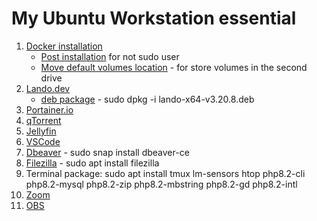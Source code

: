 # My Ubuntu Workstation essential


1. [Docker installation](https://docs.docker.com/engine/install/ubuntu/)
    - [Post installation](https://docs.docker.com/engine/install/linux-postinstall/) for not sudo user
    - [Move default volumes location](https://stackoverflow.com/questions/36014554/how-to-change-the-default-location-for-docker-create-volume-command) - for store volumes in the second drive
2. [Lando.dev](https://docs.lando.dev/install/linux.html)
    - [deb package](https://github.com/lando/lando/releases/download/v3.20.8/lando-x64-v3.20.8.deb) - sudo dpkg -i lando-x64-v3.20.8.deb
3. [Portainer.io](https://docs.portainer.io/start/install-ce/server/docker/linux)
4. [qTorrent](https://docs.linuxserver.io/images/docker-qbittorrent/)
5. [Jellyfin](https://docs.linuxserver.io/images/docker-jellyfin/#docker-cli-click-here-for-more-info)
6. [VSCode](https://code.visualstudio.com/Download)
7. [Dbeaver](https://dbeaver.io/download/) - sudo snap install dbeaver-ce
8. [Filezilla]() - sudo apt install filezilla
9. Terminal package: sudo apt install tmux lm-sensors htop php8.2-cli php8.2-mysql php8.2-zip php8.2-mbstring php8.2-gd php8.2-intl
10. [Zoom](https://zoom.us/client/5.17.11.3835/zoom_amd64.deb)
11. [OBS](https://obsproject.com/kb/linux-installation)
